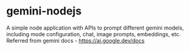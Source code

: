 # gemini-nodejs
A simple node application with APIs to prompt different gemini models, including mode configuration, chat, image prompts, embeddings, etc. Referred from gemini docs - https://ai.google.dev/docs
